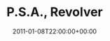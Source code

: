 ---
templateKey: event
guid: 0895beaa-6eab-11ea-99c5-002590d1d1b0
date: 2011-01-08T22:00:00+00:00
eventTime: '10pm'
title: P.S.A., Revolver
artist: P.S.A.
city: Taipei
venue: Revolver
group: LEO37
guests: LEO37, Marcus Aurelius, 2Hands, Charles
---